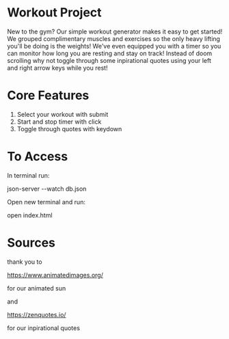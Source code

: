 # Workout Project
New to the gym? Our simple workout generator makes it easy to get started! We grouped complimentary muscles and exercises so the only heavy lifting you'll be doing is the weights! We've even equipped you with a timer so you can monitor how long you are resting and stay on track! Instead of doom scrolling why not toggle through some inpirational quotes using your left and right arrow keys while you rest!

# Core Features
1. Select your workout with submit
2. Start and stop timer with click
3. Toggle through quotes with keydown

# To Access
In terminal run:

json-server --watch db.json

Open new terminal and run:

open index.html

# Sources

thank you to

https://www.animatedimages.org/

for our animated sun

and 

https://zenquotes.io/

for our inpirational quotes 